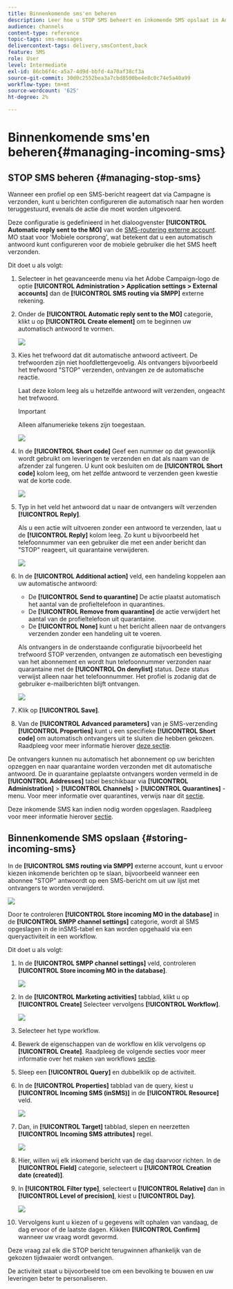 ```yaml
---
title: Binnenkomende sms'en beheren
description: Leer hoe u STOP SMS beheert en inkomende SMS opslaat in Adobe Campaign.
audience: channels
content-type: reference
topic-tags: sms-messages
delivercontext-tags: delivery,smsContent,back
feature: SMS
role: User
level: Intermediate
exl-id: 86cb6f4c-a5a7-4d9d-bbfd-4a70af38cf3a
source-git-commit: 30d0c2552bea3a7cbd8500be4e8c0c74e5a40a99
workflow-type: tm+mt
source-wordcount: '625'
ht-degree: 2%

---
```


# Binnenkomende sms&#39;en beheren{#managing-incoming-sms}

## STOP SMS beheren {#managing-stop-sms}

Wanneer een profiel op een SMS-bericht reageert dat via Campagne is verzonden, kunt u berichten configureren die automatisch naar hen worden teruggestuurd, evenals de actie die moet worden uitgevoerd.

Deze configuratie is gedefinieerd in het dialoogvenster **[!UICONTROL Automatic reply sent to the MO]** van de [SMS-routering externe account](../../administration/using/configuring-sms-channel.md#defining-an-sms-routing). MO staat voor &#39;Mobiele oorsprong&#39;, wat betekent dat u een automatisch antwoord kunt configureren voor de mobiele gebruiker die het SMS heeft verzonden.

Dit doet u als volgt:

1. Selecteer in het geavanceerde menu via het Adobe Campaign-logo de optie **[!UICONTROL Administration > Application settings > External accounts]** dan de **[!UICONTROL SMS routing via SMPP]** externe rekening.
1. Onder de **[!UICONTROL Automatic reply sent to the MO]** categorie, klikt u op **[!UICONTROL Create element]** om te beginnen uw automatisch antwoord te vormen.

   ![](assets/sms_mo_1.png)

1. Kies het trefwoord dat dit automatische antwoord activeert. De trefwoorden zijn niet hoofdlettergevoelig. Als ontvangers bijvoorbeeld het trefwoord &quot;STOP&quot; verzenden, ontvangen ze de automatische reactie.

   Laat deze kolom leeg als u hetzelfde antwoord wilt verzenden, ongeacht het trefwoord.

   >[!IMPORTANT]
   >
   >Alleen alfanumerieke tekens zijn toegestaan.

   ![](assets/sms_mo_2.png)

1. In de **[!UICONTROL Short code]** Geef een nummer op dat gewoonlijk wordt gebruikt om leveringen te verzenden en dat als naam van de afzender zal fungeren. U kunt ook besluiten om de **[!UICONTROL Short code]** kolom leeg, om het zelfde antwoord te verzenden geen kwestie wat de korte code.

   ![](assets/sms_mo_4.png)

1. Typ in het veld het antwoord dat u naar de ontvangers wilt verzenden **[!UICONTROL Reply]**.

   Als u een actie wilt uitvoeren zonder een antwoord te verzenden, laat u de **[!UICONTROL Reply]** kolom leeg. Zo kunt u bijvoorbeeld het telefoonnummer van een gebruiker die met een ander bericht dan &quot;STOP&quot; reageert, uit quarantaine verwijderen.

   ![](assets/sms_mo_3.png)

1. In de **[!UICONTROL Additional action]** veld, een handeling koppelen aan uw automatische antwoord:

   * De **[!UICONTROL Send to quarantine]** De actie plaatst automatisch het aantal van de profieltelefoon in quarantines.
   * De **[!UICONTROL Remove from quarantine]** de actie verwijdert het aantal van de profieltelefoon uit quarantaine.
   * De **[!UICONTROL None]** kunt u het bericht alleen naar de ontvangers verzenden zonder een handeling uit te voeren.

   Als ontvangers in de onderstaande configuratie bijvoorbeeld het trefwoord STOP verzenden, ontvangen ze automatisch een bevestiging van het abonnement en wordt hun telefoonnummer verzonden naar quarantaine met de **[!UICONTROL On denylist]** status. Deze status verwijst alleen naar het telefoonnummer. Het profiel is zodanig dat de gebruiker e-mailberichten blijft ontvangen.

   ![](assets/sms_mo.png)

1. Klik op **[!UICONTROL Save]**.

1. Van de **[!UICONTROL Advanced parameters]** van je SMS-verzending **[!UICONTROL Properties]** kunt u een specifieke **[!UICONTROL Short code]** om automatisch ontvangers uit te sluiten die hebben gekozen. Raadpleeg voor meer informatie hierover [deze sectie](../../administration/using/configuring-sms-channel.md#configuring-sms-properties).

De ontvangers kunnen nu automatisch het abonnement op uw berichten opzeggen en naar quarantaine worden verzonden met dit automatische antwoord. De in quarantaine geplaatste ontvangers worden vermeld in de **[!UICONTROL Addresses]** tabel beschikbaar via **[!UICONTROL Administration]** > **[!UICONTROL Channels]** > **[!UICONTROL Quarantines]** -menu. Voor meer informatie over quarantines, verwijs naar dit [sectie](../../sending/using/understanding-quarantine-management.md).

Deze inkomende SMS kan indien nodig worden opgeslagen. Raadpleeg voor meer informatie hierover [sectie](#storing-incoming-sms).

## Binnenkomende SMS opslaan {#storing-incoming-sms}

In de **[!UICONTROL SMS routing via SMPP]** externe account, kunt u ervoor kiezen inkomende berichten op te slaan, bijvoorbeeld wanneer een abonnee &quot;STOP&quot; antwoordt op een SMS-bericht om uit uw lijst met ontvangers te worden verwijderd.

![](assets/sms_config_mo_1.png)

Door te controleren **[!UICONTROL Store incoming MO in the database]** in de **[!UICONTROL SMPP channel settings]** categorie, wordt al SMS opgeslagen in de inSMS-tabel en kan worden opgehaald via een queryactiviteit in een workflow.

Dit doet u als volgt:

1. In de **[!UICONTROL SMPP channel settings]** veld, controleren **[!UICONTROL Store incoming MO in the database]**.

   ![](assets/sms_config_mo_2.png)

1. In de **[!UICONTROL Marketing activities]** tabblad, klikt u op **[!UICONTROL Create]** Selecteer vervolgens **[!UICONTROL Workflow]**.

   ![](assets/sms_config_mo_3.png)

1. Selecteer het type workflow.
1. Bewerk de eigenschappen van de workflow en klik vervolgens op **[!UICONTROL Create]**. Raadpleeg de volgende secties voor meer informatie over het maken van workflows [sectie](../../automating/using/building-a-workflow.md).
1. Sleep een **[!UICONTROL Query]** en dubbelklik op de activiteit.
1. In de **[!UICONTROL Properties]** tabblad van de query, kiest u **[!UICONTROL Incoming SMS (inSMS)]** in de **[!UICONTROL Resource]** veld.

   ![](assets/sms_config_mo_4.png)

1. Dan, in **[!UICONTROL Target]** tabblad, slepen en neerzetten **[!UICONTROL Incoming SMS attributes]** regel.

   ![](assets/sms_config_mo_5.png)

1. Hier, willen wij elk inkomend bericht van de dag daarvoor richten. In de **[!UICONTROL Field]** categorie, selecteert u **[!UICONTROL Creation date (created)]**.
1. In **[!UICONTROL Filter type]**, selecteert u **[!UICONTROL Relative]** dan in **[!UICONTROL Level of precision]**, kiest u **[!UICONTROL Day]**.

   ![](assets/sms_config_mo_6.png)

1. Vervolgens kunt u kiezen of u gegevens wilt ophalen van vandaag, de dag ervoor of de laatste dagen. Klikken **[!UICONTROL Confirm]** wanneer uw vraag wordt gevormd.

Deze vraag zal elk die STOP bericht terugwinnen afhankelijk van de gekozen tijdwaaier wordt ontvangen.

De activiteit staat u bijvoorbeeld toe om een bevolking te bouwen en uw leveringen beter te personaliseren.
